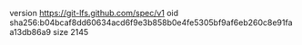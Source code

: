 version https://git-lfs.github.com/spec/v1
oid sha256:b04bcaf8dd60634acd6f9e3b858b0e4fe5305bf9af6eb260c8e91faa13db86a9
size 2145
